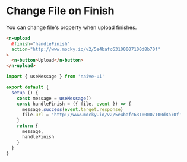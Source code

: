 # Change File on Finish

You can change file's property when upload finishes.

```html
<n-upload
  @finish="handleFinish"
  action="http://www.mocky.io/v2/5e4bafc63100007100d8b70f"
>
  <n-button>Upload</n-button>
</n-upload>
```

```js
import { useMessage } from 'naive-ui'

export default {
  setup () {
    const message = useMessage()
    const handleFinish = ({ file, event }) => {
      message.success(event.target.response)
      file.url = 'http://www.mocky.io/v2/5e4bafc63100007100d8b70f'
    }
    return {
      message,
      handleFinish
    }
  }
}
```
